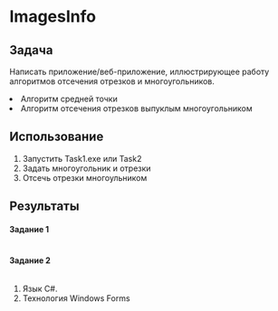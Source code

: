 <body class="stackedit">
  <div class="stackedit__html"><h1 id="colorsconverter">ImagesInfo</h1>
<h2 id="Task">Задача</h2>
<p>Написать приложение/веб-приложение, иллюстрирующее работу алгоритмов отсечения отрезков и многоугольников. </p>
<li>Алгоритм средней точки</li>
<li>Алгоритм отсечения отрезков выпуклым многоугольником</li>
<h2 id="Install">Использование</h2>
<p>
<ol>
<li>Запустить Task1.exe или Task2</li>
<li>Задать многоугольник и отрезки</li>
<li>Отсечь отрезки многоульником</li>
</ol>
</p>
<h2 id="Result">Результаты</h2>
<h4 id="Result">Задание 1</h4>
<p><img src="https://i.ibb.co/qmY0CbJ/image.png" alt=""></p>
<h4 id="Result">Задание 2</h4>
<p><img src="https://i.ibb.co/SRFvpdm/image.png" alt=""></p>
<ol>
<li>Язык C#.</li>
<li>Технология Windows Forms</li>
</ol>
</div>
